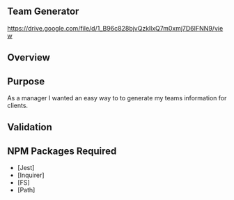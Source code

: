 ## Team Generator
https://drive.google.com/file/d/1_B96c828bjvQzkllxQ7m0xmj7D6IFNN9/view

## Overview 


## Purpose
As a manager I wanted an easy way to to generate my teams information for clients. 
## Validation

## NPM Packages Required
* [Jest]
* [Inquirer]
* [FS]
* [Path]
